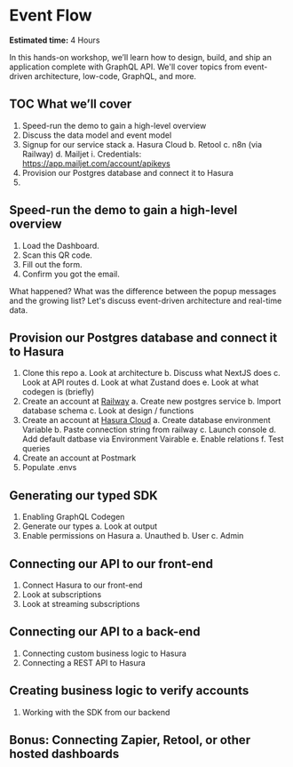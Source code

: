 # Event Flow

**Estimated time:** 4 Hours

In this hands-on workshop, we’ll learn how to design, build, and ship an application complete with GraphQL API. We'll cover topics from event-driven architecture, low-code, GraphQL, and more.

## TOC What we’ll cover

1. Speed-run the demo to gain a high-level overview
2. Discuss the data model and event model
3. Signup for our service stack
  a. Hasura Cloud
  b. Retool
  c. n8n (via Railway)
  d. Mailjet
    i. Credentials: https://app.mailjet.com/account/apikeys
4. Provision our Postgres database and connect it to Hasura
5. 

## Speed-run the demo to gain a high-level overview

1. Load the Dashboard.
2. Scan this QR code.
3. Fill out the form.
4. Confirm you got the email.

What happened? What was the difference between the popup messages and the growing list? Let's discuss event-driven architecture and real-time data.

## Provision our Postgres database and connect it to Hasura

1. Clone this repo
   a. Look at architecture
   b. Discuss what NextJS does
   c. Look at API routes
   d. Look at what Zustand does
   e. Look at what codegen is (briefly)
2. Create an account at [Railway](https://railway.app/)
   a. Create new postgres service
   b. Import database schema
   c. Look at design / functions
3. Create an account at [Hasura Cloud](https://cloud.hasura.io/)
   a. Create database environment Variable
   b. Paste connection string from railway
   c. Launch console
   d. Add default datbase via Environment Vairable
   e. Enable relations
   f. Test queries
4. Create an account at Postmark
5. Populate .envs

## Generating our typed SDK

1. Enabling GraphQL Codegen
2. Generate our types
   a. Look at output
3. Enable permissions on Hasura
   a. Unauthed
   b. User
   c. Admin

## Connecting our API to our front-end

1. Connect Hasura to our front-end
2. Look at subscriptions
3. Look at streaming subscriptions

## Connecting our API to a back-end

1. Connecting custom business logic to Hasura
2. Connecting a REST API to Hasura

## Creating business logic to verify accounts

1. Working with the SDK from our backend

## Bonus: Connecting Zapier, Retool, or other hosted dashboards
